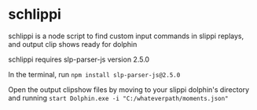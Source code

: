 # schlippi
schlippi is a node script to find custom input commands in slippi replays, and output clip shows ready for dolphin

schlippi requires slp-parser-js version 2.5.0

In the terminal, run `npm install slp-parser-js@2.5.0`

Open the output clipshow files by moving to your slippi dolphin's directory and running `start Dolphin.exe -i "C:/whateverpath/moments.json"`
